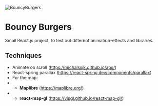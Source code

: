 ![BouncyBurgers](https://res.cloudinary.com/dr24t0rw2/image/upload/v1661528359/Burger/Frame_26_lxcgwt.png)

# Bouncy Burgers

Small React.js project, to test out different animation-effects and libraries.

## Techniques

* <strong></strong>Animate on scroll (https://michalsnik.github.io/aos/)
* <strong></strong>React-spring parallax (https://react-spring.dev/components/parallax)
* For the map:
* * <strong>Maplibre</strong> (https://maplibre.org/)
* * <strong>react-map-gl</strong> (https://visgl.github.io/react-map-gl/)
